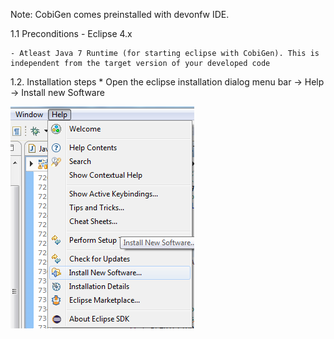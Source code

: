Note: CobiGen comes preinstalled with devonfw IDE.

1.1  Preconditions
    - Eclipse 4.x

    - Atleast Java 7 Runtime (for starting eclipse with CobiGen). This is independent from the target version of your developed code

1.2. Installation steps
    * Open the eclipse installation dialog
    menu bar → Help → Install new Software


![01-install-new-software.png](./assets/01-install-new-software.png)



